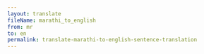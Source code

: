 ```yaml
--- 
layout: translate 
fileName: marathi_to_english
from: mr
to: en 
permalink: translate-marathi-to-english-sentence-translation
---
```

